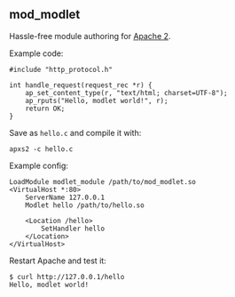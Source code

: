 ## mod_modlet

Hassle-free module authoring for [Apache 2](http://httpd.apache.org/).

Example code:

	#include "http_protocol.h"

	int handle_request(request_rec *r) {
		ap_set_content_type(r, "text/html; charset=UTF-8");
		ap_rputs("Hello, modlet world!", r);
		return OK;
	}

Save as `hello.c` and compile it with:

	apxs2 -c hello.c

Example config:

	LoadModule modlet_module /path/to/mod_modlet.so
	<VirtualHost *:80>
		ServerName 127.0.0.1
		Modlet hello /path/to/hello.so

		<Location /hello>
			SetHandler hello
		</Location>
	</VirtualHost>

Restart Apache and test it:

	$ curl http://127.0.0.1/hello
	Hello, modlet world!

